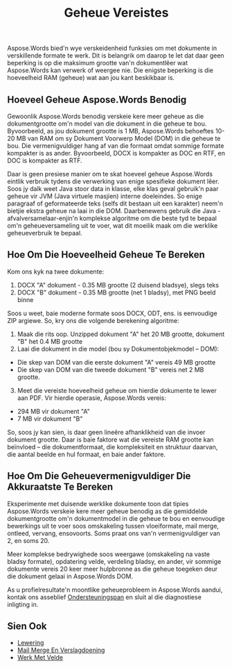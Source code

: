 ﻿---
title: Geheue Vereistes
second_title: Aspose.Words vir Java
articleTitle: Geheue Vereistes
linktitle: Geheue Vereistes
description: "Hoeveel geheue doen Aspose.Words vir Java moet jy met dokumente werk? Leer die besonderhede."
type: docs
weight: 10
url: /af/java/memory-requirements/
---

Aspose.Words bied'n wye verskeidenheid funksies om met dokumente in verskillende formate te werk. Dit is belangrik om daarop te let dat daar geen beperking is op die maksimum grootte van'n dokumentlêer wat Aspose.Words kan verwerk of weergee nie. Die enigste beperking is die hoeveelheid RAM (geheue) wat aan jou kant beskikbaar is.

## Hoeveel Geheue Aspose.Words Benodig

Gewoonlik Aspose.Words benodig verskeie kere meer geheue as die dokumentgrootte om'n model van die dokument in die geheue te bou. Byvoorbeeld, as jou dokument grootte is 1 MB, Aspose.Words behoeftes 10-20 MB van RAM om sy Dokument Voorwerp Model (DOM) in die geheue te bou. Die vermenigvuldiger hang af van die formaat omdat sommige formate kompakter is as ander. Byvoorbeeld, DOCX is kompakter as DOC en RTF, en DOC is kompakter as RTF.

Daar is geen presiese manier om te skat hoeveel geheue Aspose.Words eintlik verbruik tydens die verwerking van enige spesifieke dokument lêer. Soos jy dalk weet Java stoor data in klasse, elke klas geval gebruik'n paar geheue vir JVM (Java virtuele masjien) interne doeleindes. So enige paragraaf of geformateerde teks (selfs dit bestaan uit een karakter) neem'n bietjie ekstra geheue na laai in die DOM. Daarbenewens gebruik die Java - afvalversamelaar-enjin'n komplekse algoritme om die beste tyd te bepaal om'n geheueversameling uit te voer, wat dit moeilik maak om die werklike geheueverbruik te bepaal.

## Hoe Om Die Hoeveelheid Geheue Te Bereken

Kom ons kyk na twee dokumente:

1. DOCX "A" dokument - 0.35 MB grootte (2 duisend bladsye), slegs teks
2. DOCX "B" dokument - 0.35 MB grootte (net 1 bladsy), met PNG beeld binne

Soos u weet, baie moderne formate soos DOCX, ODT, ens. is eenvoudige ZIP argiewe. So, kry ons die volgende berekening algoritme:
1. Maak die rits oop. Unzipped dokument "A" het 20 MB grootte, dokument "B" het 0.4 MB grootte
2. Laai die dokument in die model (bou sy Dokumentobjekmodel – DOM):
* Die skep van DOM van die eerste dokument "A" vereis 49 MB grootte
* Die skep van DOM van die tweede dokument "B" vereis net 2 MB grootte.
3. Meet die vereiste hoeveelheid geheue om hierdie dokumente te lewer aan PDF. Vir hierdie operasie, Aspose.Words vereis:
  *  294 MB vir dokument "A"
  * 7 MB vir dokument "B"

So, soos jy kan sien, is daar geen lineêre afhanklikheid van die invoer dokument grootte. Daar is baie faktore wat die vereiste RAM grootte kan beïnvloed – die dokumentformaat, die kompleksiteit en struktuur daarvan, die aantal beelde en hul formaat, en baie ander faktore.

## Hoe Om Die Geheuevermenigvuldiger Die Akkuraatste Te Bereken

Eksperimente met duisende werklike dokumente toon dat tipies Aspose.Words verskeie kere meer geheue benodig as die gemiddelde dokumentgrootte om'n dokumentmodel in die geheue te bou en eenvoudige bewerkings uit te voer soos omskakeling tussen vloeiformate, mail merge, ontleed, vervang, ensovoorts. Soms praat ons van'n vermenigvuldiger van 2, en soms 20.

Meer komplekse bedrywighede soos weergawe (omskakeling na vaste bladsy formate), opdatering velde, verdeling bladsy, en ander, vir sommige dokumente vereis 20 keer meer hulpbronne as die geheue toegeken deur die dokument gelaai in Aspose.Words DOM.

As u profielresultate'n moontlike geheueprobleem in Aspose.Words aandui, kontak ons asseblief [Ondersteuningspan](/words/java/technical-support/) en sluit al die diagnostiese inligting in.

## Sien Ook

* [Lewering](/words/java/rendering/)
* [Mail Merge En Verslagdoening](/words/java/mail-merge-and-reporting/)
* [Werk Met Velde](/words/java/working-with-fields/)